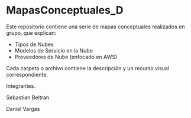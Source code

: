 # MapasConceptuales_D
Este repositorio contiene una serie de mapas conceptuales realizados en grupo, que explican:

- Tipos de Nubes
- Modelos de Servicio en la Nube
- Proveedores de Nube (enfocado en AWS)

Cada carpeta o archivo contiene la descripción y un recurso visual correspondiente.


Integrantes.

Sebastian Beltran

Daniel Vargas
